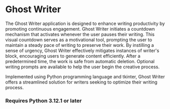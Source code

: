 # Ghost Writer
The Ghost Writer application is designed to enhance writing productivity by promoting continuous engagement.
Ghost Writer initiates a countdown mechanism that activates whenever the user pauses their writing. 
This visual countdown serves as a motivational tool, prompting the user to maintain a steady pace 
of writing to preserve their work. By instilling a sense of urgency, Ghost Writer effectively mitigates instances of 
writer's block, encouraging users to generate content efficiently. After a predetermined time, the work is safe from 
automatic deletion. Optional writing prompts are available to help the user begin the creative process.

Implemented using Python programming language and tkinter, Ghost Writer offers a streamlined solution for writers seeking to optimize their writing process.

### Requires Python 3.12.1 or later
